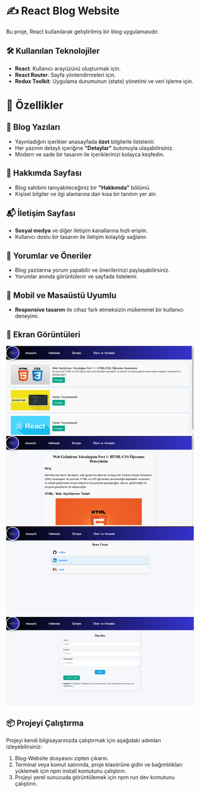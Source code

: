 # ✍️ React Blog Website
Bu proje, React kullanılarak geliştirilmiş bir blog uygulamasıdır.

## 🛠️ Kullanılan Teknolojiler
- **React**: Kullanıcı arayüzünü oluşturmak için.
- **React Router**: Sayfa yönlendirmeleri için.
- **Redux Toolkit**: Uygulama durumunun (state) yönetimi ve veri işleme için.  

# 🚀 Özellikler

## 📝 Blog Yazıları  
- Yayınladığım içerikler anasayfada **özet** bilgilerle listelenir.  
- Her yazının detaylı içeriğine **"Detaylar"** butonuyla ulaşabilirsiniz.  
- Modern ve sade bir tasarım ile içeriklerinizi kolayca keşfedin.  

## 👤 Hakkımda Sayfası  
- Blog sahibini tanıyabileceğiniz bir **"Hakkımda"** bölümü.  
- Kişisel bilgiler ve ilgi alanlarına dair kısa bir tanıtım yer alır.  

## 📬 İletişim Sayfası  
- **Sosyal medya** ve diğer iletişim kanallarına hızlı erişim.  
- Kullanıcı dostu bir tasarım ile iletişim kolaylığı sağlanır.  

## 💬 Yorumlar ve Öneriler  
- Blog yazılarına yorum yapabilir ve önerilerinizi paylaşabilirsiniz.  
- Yorumlar anında görüntülenir ve sayfada listelenir.  

## 📱 Mobil ve Masaüstü Uyumlu  
- **Responsive tasarım** ile cihaz fark etmeksizin mükemmel bir kullanıcı deneyimi.  
  
## 📸 Ekran Görüntüleri
![1](image/1.png)
![2](image/2.png)
![4](image/4.png)
![3](image/3.png)


## 📦 Projeyi Çalıştırma

Projeyi kendi bilgisayarınızda çalıştırmak için aşağıdaki adımları izleyebilirsiniz:

1. Blog-Website dosyasını zipten çıkarın.
2. Terminal veya komut satırında, proje klasörüne gidin ve bağımlılıkları yüklemek için npm install komutunu çalıştırın.
3. Projeyi yerel sunucuda görüntülemek için npm run dev komutunu çalıştırın.
